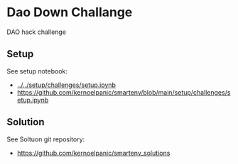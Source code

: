 # Dao Down Challange

DAO hack challenge

## Setup

See setup notebook:

* [../../setup/challenges/setup.ipynb](../../setup/challenges/setup.ipynb)
* https://github.com/kernoelpanic/smartenv/blob/main/setup/challenges/setup.ipynb 

## Solution

See Soltuon git repository: 

* https://github.com/kernoelpanic/smartenv_solutions


